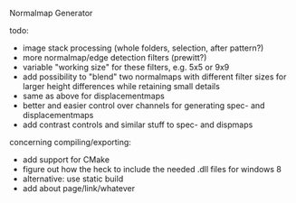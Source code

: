 Normalmap Generator

todo:
- image stack processing (whole folders, selection, after pattern?)
- more normalmap/edge detection filters (prewitt?)
- variable "working size" for these filters, e.g. 5x5 or 9x9
- add possibility to "blend" two normalmaps with different filter sizes for larger height differences while retaining small details
- same as above for displacementmaps
- better and easier control over channels for generating spec- and displacementmaps
- add contrast controls and similar stuff to spec- and dispmaps

concerning compiling/exporting:
- add support for CMake
- figure out how the heck to include the needed .dll files for windows 8
- alternative: use static build
- add about page/link/whatever
